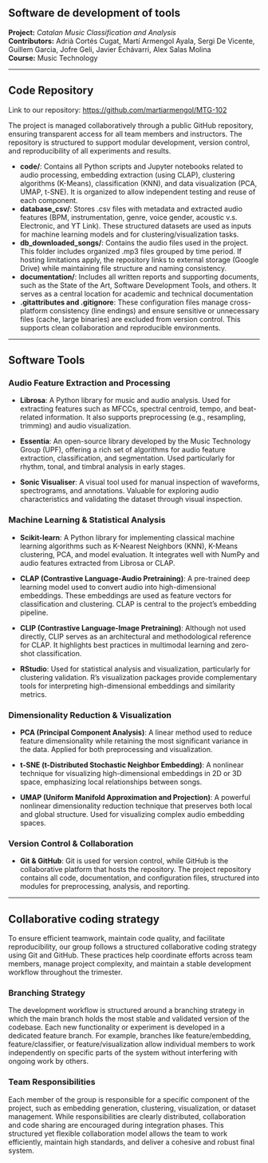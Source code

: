 ## Software de development of tools
**Project:** *Catalan Music Classification and Analysis*   
**Contributors:** Adrià Cortés Cugat, Martí Armengol Ayala, Sergi De Vicente, Guillem Garcia, Jofre Geli, Javier Echávarri, Alex Salas Molina  
**Course:** Music Technology  

---

## Code Repository  

Link to our repository:
https://github.com/martiarmengol/MTG-102 

The project is managed collaboratively through a public GitHub repository, ensuring transparent access for all team members and instructors. The repository is structured to support modular development, version control, and reproducibility of all experiments and results.

- **code/**: Contains all Python scripts and Jupyter notebooks related to audio processing, embedding extraction (using CLAP), clustering algorithms (K-Means), classification (KNN), and data visualization (PCA, UMAP, t-SNE). It is organized to allow independent testing and reuse of each component.
- **database_csv/**: Stores .csv files with metadata and extracted audio features (BPM, instrumentation, genre, voice gender, acoustic v.s. Electronic, and YT Link). These structured datasets are used as inputs for machine learning models and for clustering/visualization tasks.
- **db_downloaded_songs/**: Contains the audio files used in the project. This folder includes organized .mp3 files grouped by time period. If hosting limitations apply, the repository links to external storage (Google Drive) while maintaining file structure and naming consistency.
- **documentation/**: Includes all written reports and supporting documents, such as the State of the Art, Software Development Tools, and others. It serves as a central location for academic and technical documentation
- **.gitattributes and .gitignore**: These configuration files manage cross-platform consistency (line endings) and ensure sensitive or unnecessary files (cache, large binaries) are excluded from version control. This supports clean collaboration and reproducible environments.

---

## Software Tools


### Audio Feature Extraction and Processing

- **Librosa**: 
A Python library for music and audio analysis. Used for extracting features such as MFCCs, spectral centroid, tempo, and beat-related information. It also supports preprocessing (e.g., resampling, trimming) and audio visualization.


- **Essentia**:
An open-source library developed by the Music Technology Group (UPF), offering a rich set of algorithms for audio feature extraction, classification, and segmentation. Used particularly for rhythm, tonal, and timbral analysis in early stages.


- **Sonic Visualiser**:
A visual tool used for manual inspection of waveforms, spectrograms, and annotations. Valuable for exploring audio characteristics and validating the dataset through visual inspection.

### Machine Learning & Statistical Analysis

- **Scikit-learn**:
A Python library for implementing classical machine learning algorithms such as K-Nearest Neighbors (KNN), K-Means clustering, PCA, and model evaluation. It integrates well with NumPy and audio features extracted from Librosa or CLAP.


- **CLAP (Contrastive Language-Audio Pretraining)**:
A pre-trained deep learning model used to convert audio into high-dimensional embeddings. These embeddings are used as feature vectors for classification and clustering. CLAP is central to the project’s embedding pipeline.


- **CLIP (Contrastive Language-Image Pretraining)**:
Although not used directly, CLIP serves as an architectural and methodological reference for CLAP. It highlights best practices in multimodal learning and zero-shot classification.


- **RStudio**:
Used for statistical analysis and visualization, particularly for clustering validation. R’s visualization packages provide complementary tools for interpreting high-dimensional embeddings and similarity metrics.

### Dimensionality Reduction & Visualization

- **PCA (Principal Component Analysis)**:
A linear method used to reduce feature dimensionality while retaining the most significant variance in the data. Applied for both preprocessing and visualization.


- **t-SNE (t-Distributed Stochastic Neighbor Embedding)**:
A nonlinear technique for visualizing high-dimensional embeddings in 2D or 3D space, emphasizing local relationships between songs.


- **UMAP (Uniform Manifold Approximation and Projection)**:
A powerful nonlinear dimensionality reduction technique that preserves both local and global structure. Used for visualizing complex audio embedding spaces.

### Version Control & Collaboration

- **Git & GitHub**:
Git is used for version control, while GitHub is the collaborative platform that hosts the repository. The project repository contains all code, documentation, and configuration files, structured into modules for preprocessing, analysis, and reporting.

---

## Collaborative coding strategy

To ensure efficient teamwork, maintain code quality, and facilitate reproducibility, our group follows a structured collaborative coding strategy using Git and GitHub. These practices help coordinate efforts across team members, manage project complexity, and maintain a stable development workflow throughout the trimester.

### Branching Strategy

The development workflow is structured around a branching strategy in which the main branch holds the most stable and validated version of the codebase. Each new functionality or experiment is developed in a dedicated feature branch. For example, branches like feature/embedding, feature/classifier, or feature/visualization allow individual members to work independently on specific parts of the system without interfering with ongoing work by others. 

### Team Responsibilities

Each member of the group is responsible for a specific component of the project, such as embedding generation, clustering, visualization, or dataset management. While responsibilities are clearly distributed, collaboration and code sharing are encouraged during integration phases. This structured yet flexible collaboration model allows the team to work efficiently, maintain high standards, and deliver a cohesive and robust final system.
